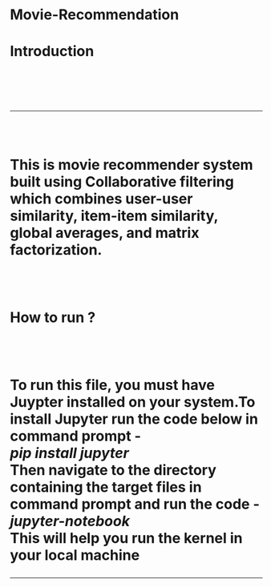 # Movie-Recommendation

<h1>Introduction<h1><br>
<hr><br>
<p>
This is  movie recommender system built using Collaborative filtering which combines user-user similarity, item-item similarity, global averages, and matrix factorization.
</p>
<br>

<h1>How to run ?<h1><br>
<p>
To run this file, you must have Juypter installed on your system.To install Jupyter run the code below in command prompt -<br>
<i>pip install jupyter</i><br>
Then navigate to the directory containing the target files in command prompt and run the code -<br>
<i>jupyter-notebook</i><br>
This will help you run the kernel in your local machine<br>
</p>
<hr><br>
